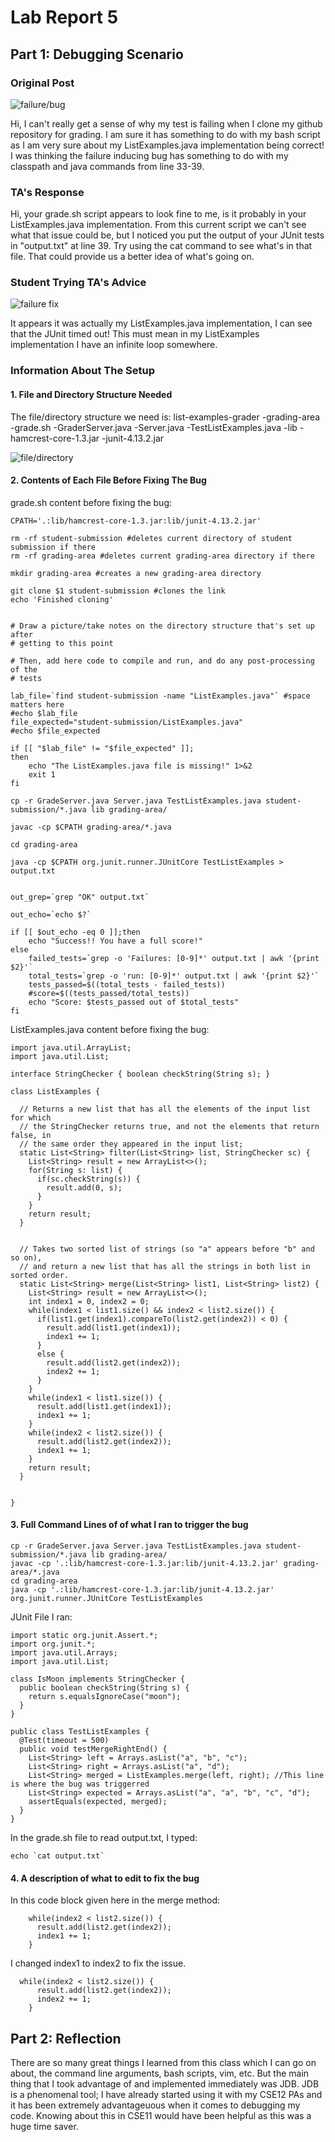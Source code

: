 # Lab Report 5

## Part 1: Debugging Scenario

### Original Post
![failure/bug](failure.png)

Hi, I can't really get a sense of why my test is failing when I clone my github repository for grading. I am sure it has something to do with my bash script as I am very sure about my ListExamples.java implementation being correct! I was thinking the failure inducing bug has something to do with my classpath and java commands from line 33-39. 


### TA's Response

Hi, your grade.sh script appears to look fine to me, is it probably in your ListExamples.java implementation. From this current script we can't see what that issue could be, but I noticed you put the output of your JUnit tests in "output.txt" at line 39. Try using the cat command to see what's in that file. That could provide us a better idea of what's going on.

### Student Trying TA's Advice

![failure fix](failure_bug.png)

It appears it was actually my ListExamples.java implementation, I can see that the JUnit timed out! This must mean in my ListExamples implementation I have an infinite loop somewhere.

### Information About The Setup
#### 1. File and Directory Structure Needed
The file/directory structure we need is:
list-examples-grader
 -grading-area
 -grade.sh
 -GraderServer.java
 -Server.java
 -TestListExamples.java
 -lib
   -hamcrest-core-1.3.jar
   -junit-4.13.2.jar

![file/directory](file_directory_structure_needed.png)

#### 2. Contents of Each File Before Fixing The Bug

grade.sh content before fixing the bug:

    CPATH='.:lib/hamcrest-core-1.3.jar:lib/junit-4.13.2.jar' 
    
    rm -rf student-submission #deletes current directory of student submission if there
    rm -rf grading-area #deletes current grading-area directory if there
    
    mkdir grading-area #creates a new grading-area directory
    
    git clone $1 student-submission #clones the link 
    echo 'Finished cloning'
    
    
    # Draw a picture/take notes on the directory structure that's set up after
    # getting to this point
    
    # Then, add here code to compile and run, and do any post-processing of the
    # tests
    
    lab_file=`find student-submission -name "ListExamples.java"` #space matters here
    #echo $lab_file
    file_expected="student-submission/ListExamples.java"
    #echo $file_expected
    
    if [[ "$lab_file" != "$file_expected" ]]; 
    then 
        echo "The ListExamples.java file is missing!" 1>&2
        exit 1
    fi
    
    cp -r GradeServer.java Server.java TestListExamples.java student-submission/*.java lib grading-area/
    
    javac -cp $CPATH grading-area/*.java
    
    cd grading-area
    
    java -cp $CPATH org.junit.runner.JUnitCore TestListExamples > output.txt
    
    
    out_grep=`grep "OK" output.txt`
    
    out_echo=`echo $?`
    
    if [[ $out_echo -eq 0 ]];then 
        echo "Success!! You have a full score!"
    else 
        failed_tests=`grep -o 'Failures: [0-9]*' output.txt | awk '{print $2}'`
        total_tests=`grep -o 'run: [0-9]*' output.txt | awk '{print $2}'`
        tests_passed=$((total_tests - failed_tests))
        #score=$((tests_passed/total_tests))
        echo "Score: $tests_passed out of $total_tests"
    fi


ListExamples.java content before fixing the bug:

    import java.util.ArrayList;
    import java.util.List;
    
    interface StringChecker { boolean checkString(String s); }
    
    class ListExamples {
    
      // Returns a new list that has all the elements of the input list for which
      // the StringChecker returns true, and not the elements that return false, in
      // the same order they appeared in the input list;
      static List<String> filter(List<String> list, StringChecker sc) {
        List<String> result = new ArrayList<>();
        for(String s: list) {
          if(sc.checkString(s)) {
            result.add(0, s);
          }
        }
        return result;
      }
    
    
      // Takes two sorted list of strings (so "a" appears before "b" and so on),
      // and return a new list that has all the strings in both list in sorted order.
      static List<String> merge(List<String> list1, List<String> list2) {
        List<String> result = new ArrayList<>();
        int index1 = 0, index2 = 0;
        while(index1 < list1.size() && index2 < list2.size()) {
          if(list1.get(index1).compareTo(list2.get(index2)) < 0) {
            result.add(list1.get(index1));
            index1 += 1;
          }
          else {
            result.add(list2.get(index2));
            index2 += 1;
          }
        }
        while(index1 < list1.size()) {
          result.add(list1.get(index1));
          index1 += 1;
        }
        while(index2 < list2.size()) {
          result.add(list2.get(index2));
          index1 += 1;
        }
        return result;
      }
    
    
    }


#### 3. Full Command Lines of of what I ran to trigger the bug

    cp -r GradeServer.java Server.java TestListExamples.java student-submission/*.java lib grading-area/
    javac -cp '.:lib/hamcrest-core-1.3.jar:lib/junit-4.13.2.jar' grading-area/*.java
    cd grading-area
    java -cp '.:lib/hamcrest-core-1.3.jar:lib/junit-4.13.2.jar' org.junit.runner.JUnitCore TestListExamples

JUnit File I ran:

    import static org.junit.Assert.*;
    import org.junit.*;
    import java.util.Arrays;
    import java.util.List;
    
    class IsMoon implements StringChecker {
      public boolean checkString(String s) {
        return s.equalsIgnoreCase("moon");
      }
    }
    
    public class TestListExamples {
      @Test(timeout = 500)
      public void testMergeRightEnd() {
        List<String> left = Arrays.asList("a", "b", "c");
        List<String> right = Arrays.asList("a", "d");
        List<String> merged = ListExamples.merge(left, right); //This line is where the bug was triggerred
        List<String> expected = Arrays.asList("a", "a", "b", "c", "d");
        assertEquals(expected, merged);
      }
    }

In the grade.sh file to read output.txt, I typed:

    echo `cat output.txt`


#### 4. A description of what to edit to fix the bug

In this code block given here in the merge method:

        while(index2 < list2.size()) {
          result.add(list2.get(index2));
          index1 += 1;
        }

I changed index1 to index2 to fix the issue.
      
      while(index2 < list2.size()) {
          result.add(list2.get(index2));
          index2 += 1;
        }
    

    



## Part 2: Reflection

There are so many great things I learned from this class which I can go on about, the command line arguments, bash scripts, vim, etc. But the main thing that I took advantage of and implemented immediately was JDB. JDB is a phenomenal tool; I have already started using it with my CSE12 PAs and it has been extremely advantageuous when it comes to debugging my code. Knowing about this in CSE11 would have been helpful as this was a huge time saver.


